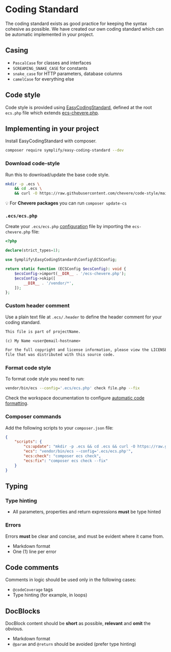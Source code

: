 # Coding Standard

The coding standard exists as good practice for keeping the syntax cohesive as possible. We have created our own coding standard which can be automatic implemented in your project.

## Casing

* `PascalCase` for classes and interfaces
* `SCREAMING_SNAKE_CASE` for constants
* `snake_case` for HTTP parameters, database columns
* `camelCase` for everything else

## Code style

Code style is provided using [EasyCodingStandard](https://github.com/symplify/easy-coding-standard), defined at the root `ecs.php` file which extends [ecs-chevere.php](https://github.com/chevere/code-style/blob/main/.ecs/ecs-chevere.php).

## Implementing in your project

Install EasyCodingStandard with composer.

```sh
composer require symplify/easy-coding-standard --dev
```

### Download code-style

Run this to download/update the base code style.

```sh
mkdir -p .ecs \
    && cd .ecs \
    && curl -O https://raw.githubusercontent.com/chevere/code-style/main/.ecs/ecs-chevere.php
```

💡 For **Chevere packages** you can run `composer update-cs`

### `.ecs/ecs.php`

Create your `.ecs/ecs.php` [configuration](https://github.com/symplify/easy-coding-standard#configuration) file by importing the `ecs-chevere.php` file:

```php
<?php

declare(strict_types=1);

use Symplify\EasyCodingStandard\Config\ECSConfig;

return static function (ECSConfig $ecsConfig): void {
    $ecsConfig->import(__DIR__ . '/ecs-chevere.php');
    $ecsConfig->skip([
        __DIR__ . '/vendor/*',
    ]);
};
```

### Custom header comment

Use a plain text file at `.ecs/.header` to define the header comment for your coding standard.

```txt
This file is part of projectName.

(c) My Name <user@email-hostname>

For the full copyright and license information, please view the LICENSE
file that was distributed with this source code.
```

### Format code style

To format code style you need to run:

```sh
vendor/bin/ecs --config='.ecs/ecs.php' check file.php --fix
```

Check the workspace documentation to configure [automatic code formatting](../environment/workspace.md#coding-standards-formatting).

### Composer commands

Add the following scripts to your `composer.json` file:

```json
{
    "scripts": {
        "cs:update": "mkdir -p .ecs && cd .ecs && curl -O https://raw.githubusercontent.com/chevere/code-style/main/.ecs/ecs-chevere.php",
        "ecs": "vendor/bin/ecs --config='.ecs/ecs.php'",
        "ecs:check": "composer ecs check",
        "ecs:fix": "composer ecs check --fix"
    }
}
```

## Typing

### Type hinting

* All parameters, properties and return expressions **must** be type hinted

### Errors

Errors **must** be clear and concise, and must be evident where it came from.

* Markdown format
* One (1) line per error

## Code comments

Comments in logic should be used only in the following cases:

* `@codeCoverage` tags
* Type hinting (for example, in loops)

## DocBlocks

DocBlock content should be **short** as possible, **relevant** and **omit** the obvious.

* Markdown format
* `@param` and `@return` should be avoided (prefer type hinting)
